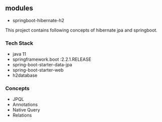 ## modules
- springboot-hibernate-h2

This project contains following concepts of hibernate jpa and springboot.
### Tech Stack
- java 11
- springframework.boot :2.2.1.RELEASE
- spring-boot-starter-data-jpa
- spring-boot-starter-web
- h2database
### Concepts
- JPQL  
- Annotations 
- Native Query 
- Relations
